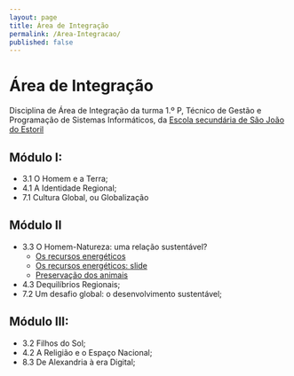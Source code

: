 ```yaml
---
layout: page
title: Área de Integração
permalink: /Area-Integracao/
published: false
---
```


# Área de Integração
Disciplina de Área de Integração da turma 1.º P, Técnico de Gestão e Programação de Sistemas Informáticos, da [Escola secundária de São João do Estoril](http://aesje.pt)

## Módulo I:
- 3.1 O Homem e a Terra;
- 4.1 A Identidade Regional;
- 7.1 Cultura Global, ou Globalização

## Módulo II
  - 3.3 O Homem-Natureza: uma relação sustentável?
    - [Os recursos energéticos]({{site.baseurl}}/Recursos-Energeticos/)
    - [Os recursos energéticos: slide]({{site.baseurl}}/Area-Integracao/)
    - [Preservação dos animais]({{site.baseurl}}/Preservacao-Animais/)
- 4.3 Dequilíbrios Regionais;
- 7.2 Um desafio global: o desenvolvimento sustentável;

## Módulo III:
  - 3.2 Filhos do Sol;
  - 4.2 A Religião e o Espaço Nacional;
  - 8.3 De Alexandria à era Digital;
